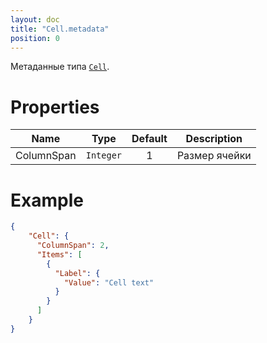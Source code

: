 ```yaml
---
layout: doc
title: "Cell.metadata"
position: 0
---
```


Метаданные типа [`Cell`](../).

# Properties

|Name|Type|Default|Description|
|----|----|:-----:|-----------|
|ColumnSpan|`Integer`|1|Размер ячейки|

# Example

```json
{
    "Cell": {
	  "ColumnSpan": 2,
	  "Items": [
	    {
	      "Label": {
	        "Value": "Cell text"
	      }
	    }
	  ]
	}
}
```
